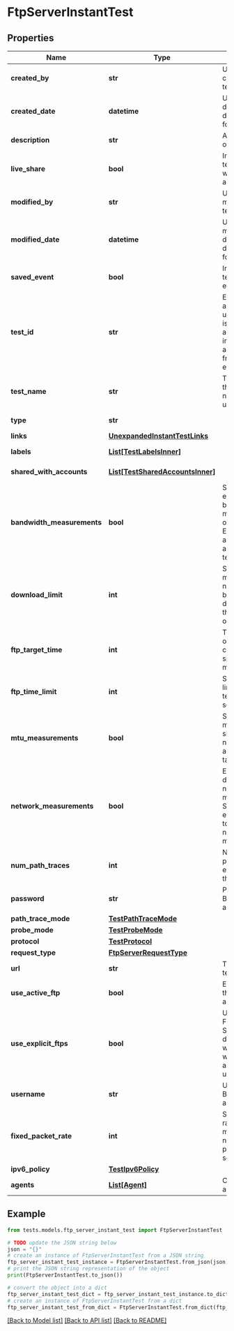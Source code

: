 # FtpServerInstantTest


## Properties

Name | Type | Description | Notes
------------ | ------------- | ------------- | -------------
**created_by** | **str** | User that created the test. | [optional] [readonly] 
**created_date** | **datetime** | UTC created date (ISO date-time format). | [optional] [readonly] 
**description** | **str** | A description of the test. | [optional] 
**live_share** | **bool** | Indicates if the test is shared with the account group. | [optional] [readonly] 
**modified_by** | **str** | User that modified the test. | [optional] [readonly] 
**modified_date** | **datetime** | UTC last modification date (ISO date-time format). | [optional] [readonly] 
**saved_event** | **bool** | Indicates if the test is a saved event. | [optional] [readonly] 
**test_id** | **str** | Each test is assigned an unique ID; this is used to access test information and results from other endpoints. | [optional] [readonly] 
**test_name** | **str** | The name of the test. Test name must be unique. | [optional] 
**type** | **str** |  | [optional] [readonly] 
**links** | [**UnexpandedInstantTestLinks**](UnexpandedInstantTestLinks.md) |  | [optional] 
**labels** | [**List[TestLabelsInner]**](TestLabelsInner.md) |  | [optional] [readonly] 
**shared_with_accounts** | [**List[TestSharedAccountsInner]**](TestSharedAccountsInner.md) |  | [optional] [readonly] 
**bandwidth_measurements** | **bool** | Set to &#x60;true&#x60; to enable bandwidth measurements, only applies to Enterprise agents assigned to the test. | [optional] 
**download_limit** | **int** | Specify maximum number of bytes to download from the target object. | [optional] 
**ftp_target_time** | **int** | Target time for operation completion; specified in milliseconds. | [optional] 
**ftp_time_limit** | **int** | Set the time limit for the test in seconds. | [optional] [default to 10]
**mtu_measurements** | **bool** | Set &#x60;true&#x60; to measure MTU sizes on network from agents to the target. | [optional] 
**network_measurements** | **bool** | Enable or disable network measurements. Set to true to enable or false to disable network measurements. | [optional] [default to True]
**num_path_traces** | **int** | Number of path traces executed by the agent. | [optional] [default to 3]
**password** | **str** | Password for Basic/NTLM authentication. | 
**path_trace_mode** | [**TestPathTraceMode**](TestPathTraceMode.md) |  | [optional] 
**probe_mode** | [**TestProbeMode**](TestProbeMode.md) |  | [optional] 
**protocol** | [**TestProtocol**](TestProtocol.md) |  | [optional] 
**request_type** | [**FtpServerRequestType**](FtpServerRequestType.md) |  | 
**url** | **str** | Target for the test. | 
**use_active_ftp** | **bool** | Explicitly set the flag to use active FTP. | [optional] [default to False]
**use_explicit_ftps** | **bool** | Use explicit FTPS (ftp over SSL). By default, tests will autodetect when it is appropriate to use FTPS. | [optional] 
**username** | **str** | Username for Basic/NTLM authentication. | 
**fixed_packet_rate** | **int** | Sets packets rate sent to measure the network in packets per second. | [optional] 
**ipv6_policy** | [**TestIpv6Policy**](TestIpv6Policy.md) |  | [optional] 
**agents** | [**List[Agent]**](Agent.md) | Contains list of agents. | [optional] [readonly] 

## Example

```python
from tests.models.ftp_server_instant_test import FtpServerInstantTest

# TODO update the JSON string below
json = "{}"
# create an instance of FtpServerInstantTest from a JSON string
ftp_server_instant_test_instance = FtpServerInstantTest.from_json(json)
# print the JSON string representation of the object
print(FtpServerInstantTest.to_json())

# convert the object into a dict
ftp_server_instant_test_dict = ftp_server_instant_test_instance.to_dict()
# create an instance of FtpServerInstantTest from a dict
ftp_server_instant_test_from_dict = FtpServerInstantTest.from_dict(ftp_server_instant_test_dict)
```
[[Back to Model list]](../README.md#documentation-for-models) [[Back to API list]](../README.md#documentation-for-api-endpoints) [[Back to README]](../README.md)


